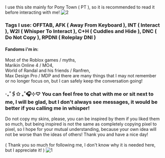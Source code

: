 I use this site mainly for Pony Town ( PT ), so it is recommended to read it before interacting with me!
![2 ](https://github.com/user-attachments/assets/165b7857-5a02-4826-9c9d-bf762be9f118)
### Tags I use: OFFTAB, AFK ( Away From Keyboard ), INT ( Interact ), W2I ( Whisper To Interact ), C+H ( Cuddles and Hide ), DNC ( Do Not Copy ), RPDNI ( Roleplay DNI )<br/>
#### Fandoms i'm in: 
Most of the Roblox games / myths,<br/>
Marikin Online 4 / MO4,<br/> 
World of Randal and his friends / Ranfren,<br/> 
Max Design Pro / MDP and there are many things that I may not remember or no longer focus on, but I can safely keep the conversation going!<br/>
### ‧₊˚🖇️✩ ₊˚🎧⊹♡ You can feel free to chat with me or sit next to me, I will be glad, but I don't always see messages, it would be better if you calling me in whisper!<br/>
Do not copy my skins, please, you can be inspired by them if you liked them so much, but being inspired is not the same as completely copying pixel to pixel, so I hope for your mutual understanding, because your own idea will not be worse than the ideas of others! Thank you and have a nice day!<br/>
<br/>( Thank you so much for following me, I don't know why it is needed here, but I appreciate it! )
![1 ](https://github.com/user-attachments/assets/420988b8-56a9-4d32-9efe-37154e86f4de)

